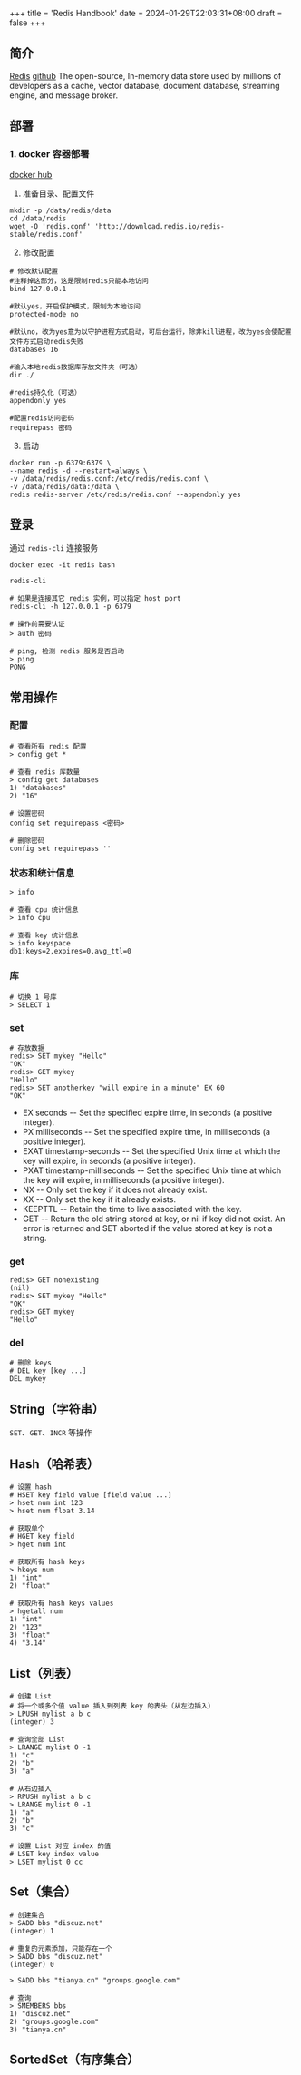 +++
title = 'Redis Handbook'
date = 2024-01-29T22:03:31+08:00
draft = false
+++

## 简介

[Redis](https://redis.io)
[github](https://github.com/redis/redis)
The open-source, In-memory data store used by millions of developers as a cache, vector database, document database, streaming engine, and message broker.

## 部署

### 1. docker 容器部署

[docker hub](https://hub.docker.com/_/redis)

1. 准备目录、配置文件
```shell script
mkdir -p /data/redis/data
cd /data/redis
wget -O 'redis.conf' 'http://download.redis.io/redis-stable/redis.conf'
```

2. 修改配置
```text
# 修改默认配置
#注释掉这部分，这是限制redis只能本地访问
bind 127.0.0.1

#默认yes，开启保护模式，限制为本地访问
protected-mode no

#默认no，改为yes意为以守护进程方式启动，可后台运行，除非kill进程，改为yes会使配置文件方式启动redis失败
databases 16

#输入本地redis数据库存放文件夹（可选）
dir ./

#redis持久化（可选）
appendonly yes

#配置redis访问密码
requirepass 密码
```

3. 启动
```shell script
docker run -p 6379:6379 \
--name redis -d --restart=always \
-v /data/redis/redis.conf:/etc/redis/redis.conf \
-v /data/redis/data:/data \
redis redis-server /etc/redis/redis.conf --appendonly yes
```

## 登录

通过 `redis-cli` 连接服务
```shell script
docker exec -it redis bash

redis-cli

# 如果是连接其它 redis 实例，可以指定 host port
redis-cli -h 127.0.0.1 -p 6379

# 操作前需要认证
> auth 密码

# ping, 检测 redis 服务是否启动
> ping
PONG
```


## 常用操作

### 配置
```shell script
# 查看所有 redis 配置
> config get *

# 查看 redis 库数量
> config get databases
1) "databases"
2) "16"

# 设置密码
config set requirepass <密码>

# 删除密码
config set requirepass ''
```

### 状态和统计信息
```shell script
> info

# 查看 cpu 统计信息
> info cpu

# 查看 key 统计信息
> info keyspace
db1:keys=2,expires=0,avg_ttl=0
```

### 库
```shell script
# 切换 1 号库
> SELECT 1
```

### set
```shell script
# 存放数据
redis> SET mykey "Hello"
"OK"
redis> GET mykey
"Hello"
redis> SET anotherkey "will expire in a minute" EX 60
"OK"
```
- EX seconds -- Set the specified expire time, in seconds (a positive integer).
- PX milliseconds -- Set the specified expire time, in milliseconds (a positive integer).
- EXAT timestamp-seconds -- Set the specified Unix time at which the key will expire, in seconds (a positive integer).
- PXAT timestamp-milliseconds -- Set the specified Unix time at which the key will expire, in milliseconds (a positive integer).
- NX -- Only set the key if it does not already exist.
- XX -- Only set the key if it already exists.
- KEEPTTL -- Retain the time to live associated with the key.
- GET -- Return the old string stored at key, or nil if key did not exist. An error is returned and SET aborted if the value stored at key is not a string.

### get
```shell script
redis> GET nonexisting
(nil)
redis> SET mykey "Hello"
"OK"
redis> GET mykey
"Hello"
```

### del
```shell script
# 删除 keys
# DEL key [key ...]
DEL mykey
```

## String（字符串）
`SET`、`GET`、`INCR` 等操作

## Hash（哈希表）
```shell script
# 设置 hash
# HSET key field value [field value ...]
> hset num int 123
> hset num float 3.14

# 获取单个
# HGET key field
> hget num int

# 获取所有 hash keys
> hkeys num
1) "int"
2) "float"

# 获取所有 hash keys values
> hgetall num
1) "int"
2) "123"
3) "float"
4) "3.14"
```

## List（列表）
```shell script
# 创建 List
# 将一个或多个值 value 插入到列表 key 的表头（从左边插入）
> LPUSH mylist a b c
(integer) 3

# 查询全部 List
> LRANGE mylist 0 -1
1) "c"
2) "b"
3) "a"

# 从右边插入
> RPUSH mylist a b c
> LRANGE mylist 0 -1
1) "a"
2) "b"
3) "c"

# 设置 List 对应 index 的值
# LSET key index value
> LSET mylist 0 cc
```

## Set（集合）
```shell script
# 创建集合
> SADD bbs "discuz.net"
(integer) 1

# 重复的元素添加，只能存在一个
> SADD bbs "discuz.net"
(integer) 0

> SADD bbs "tianya.cn" "groups.google.com"

# 查询
> SMEMBERS bbs
1) "discuz.net"
2) "groups.google.com"
3) "tianya.cn"
```

## SortedSet（有序集合）